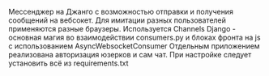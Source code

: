 Мессенджер на Джанго с возможностью отправки и получения сообщений на вебсокет. Для имитации разных пользователей применяются разные браузеры.
Используется Channels Django - основная магия во взаимодействии consumers.py и блоках фронта на js с использованием AsyncWebsocketConsumer
Отдельным приложением реализована авторизация юзерков и сам чат.
При настройке следует установить всё из requirements.txt

